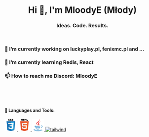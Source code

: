 <h1 align="center">Hi 👋, I'm MloodyE (Młody)</h1>
<h3 align="center">Ideas. Code. Results.</h3>

<br>

<h3 align="left">🔭 I’m currently working on <span style="font-size: 16px">luckyplay.pl, fenixmc.pl and ...</span></h3>

<h3 align="left">🌱 I’m currently learning <strong>Redis, React</strong></h3>

<h3 align="left">📫 How to reach me <strong>Discord: MloodyE</strong></h3>

<br>
<br>
<br>

<h4 align="left">🧰 Languages and Tools:</h4>
<p align="left"> <a href="https://www.w3schools.com/css/" target="_blank" rel="noreferrer"> <img src="https://raw.githubusercontent.com/devicons/devicon/master/icons/css3/css3-original-wordmark.svg" alt="css3" width="40" height="40"/> </a> <a href="https://www.w3.org/html/" target="_blank" rel="noreferrer"> <img src="https://raw.githubusercontent.com/devicons/devicon/master/icons/html5/html5-original-wordmark.svg" alt="html5" width="40" height="40"/> </a> <a href="https://www.java.com" target="_blank" rel="noreferrer"> <img src="https://raw.githubusercontent.com/devicons/devicon/master/icons/java/java-original.svg" alt="java" width="40" height="40"/> </a> <a href="https://tailwindcss.com/" target="_blank" rel="noreferrer"> <img src="https://www.vectorlogo.zone/logos/tailwindcss/tailwindcss-icon.svg" alt="tailwind" width="40" height="40"/> </a> </p>

